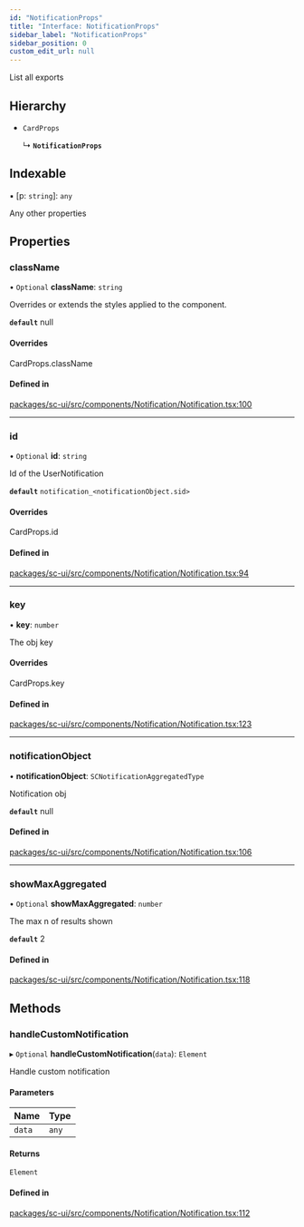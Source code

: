 ```yaml
---
id: "NotificationProps"
title: "Interface: NotificationProps"
sidebar_label: "NotificationProps"
sidebar_position: 0
custom_edit_url: null
---
```


List all exports

## Hierarchy

- `CardProps`

  ↳ **`NotificationProps`**

## Indexable

▪ [p: `string`]: `any`

Any other properties

## Properties

### className

• `Optional` **className**: `string`

Overrides or extends the styles applied to the component.

**`default`** null

#### Overrides

CardProps.className

#### Defined in

[packages/sc-ui/src/components/Notification/Notification.tsx:100](https://github.com/selfcommunity/community-ui/blob/8bbb33c/packages/sc-ui/src/components/Notification/Notification.tsx#L100)

___

### id

• `Optional` **id**: `string`

Id of the UserNotification

**`default`** `notification_<notificationObject.sid>`

#### Overrides

CardProps.id

#### Defined in

[packages/sc-ui/src/components/Notification/Notification.tsx:94](https://github.com/selfcommunity/community-ui/blob/8bbb33c/packages/sc-ui/src/components/Notification/Notification.tsx#L94)

___

### key

• **key**: `number`

The obj key

#### Overrides

CardProps.key

#### Defined in

[packages/sc-ui/src/components/Notification/Notification.tsx:123](https://github.com/selfcommunity/community-ui/blob/8bbb33c/packages/sc-ui/src/components/Notification/Notification.tsx#L123)

___

### notificationObject

• **notificationObject**: `SCNotificationAggregatedType`

Notification obj

**`default`** null

#### Defined in

[packages/sc-ui/src/components/Notification/Notification.tsx:106](https://github.com/selfcommunity/community-ui/blob/8bbb33c/packages/sc-ui/src/components/Notification/Notification.tsx#L106)

___

### showMaxAggregated

• `Optional` **showMaxAggregated**: `number`

The max n of results shown

**`default`** 2

#### Defined in

[packages/sc-ui/src/components/Notification/Notification.tsx:118](https://github.com/selfcommunity/community-ui/blob/8bbb33c/packages/sc-ui/src/components/Notification/Notification.tsx#L118)

## Methods

### handleCustomNotification

▸ `Optional` **handleCustomNotification**(`data`): `Element`

Handle custom notification

#### Parameters

| Name | Type |
| :------ | :------ |
| `data` | `any` |

#### Returns

`Element`

#### Defined in

[packages/sc-ui/src/components/Notification/Notification.tsx:112](https://github.com/selfcommunity/community-ui/blob/8bbb33c/packages/sc-ui/src/components/Notification/Notification.tsx#L112)
